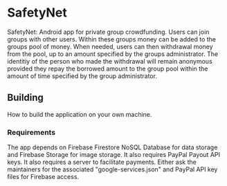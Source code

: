 # SafetyNet
SafetyNet: Android app for private group crowdfunding. Users can join groups with other users. Within these groups money can be added to the groups pool of money. When needed, users can then withdrawal money from the pool, up to an amount specified by the groups administrator. The identitiy of the person who made the withdrawal will remain anonymous provided they repay the borrowed amount to the group pool within the amount of time specified by the group administrator.


## Building
How to build the application on your own machine.
### Requirements
The app depends on Firebase Firestore NoSQL Database for data storage and Firebase Storage for image storage. It also requires PayPal Payout API keys. It also requires a server to facilitate payments. 
Either ask the maintainers for the associated "google-services.json" and PayPal API key files for Firebase access.
